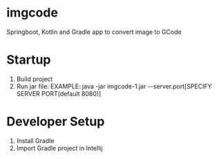 # imgcode
Springboot, Kotlin and Gradle app to convert image to GCode

# Startup
1. Build project
2. Run jar file:
   EXAMPLE: java -jar imgcode-1.jar --server.port[SPECIFY SERVER PORT(default 8080)] 

# Developer Setup
1. Install Gradle
2. Import Gradle project in Intellij